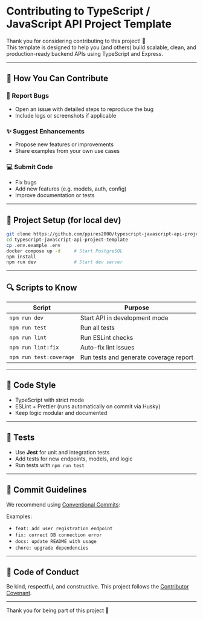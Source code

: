# Contributing to TypeScript / JavaScript API Project Template

Thank you for considering contributing to this project! 🚀  
This template is designed to help you (and others) build scalable, clean, and production-ready backend APIs using TypeScript and Express.

---

## 🙌 How You Can Contribute

### 🐛 Report Bugs

- Open an issue with detailed steps to reproduce the bug
- Include logs or screenshots if applicable

### ✨ Suggest Enhancements

- Propose new features or improvements
- Share examples from your own use cases

### 💻 Submit Code

- Fix bugs
- Add new features (e.g. models, auth, config)
- Improve documentation or tests

---

## 📁 Project Setup (for local dev)

```bash
git clone https://github.com/ppires2000/typescript-javascript-api-project-template.git
cd typescript-javascript-api-project-template
cp .env.example .env
docker compose up -d     # Start PostgreSQL
npm install
npm run dev              # Start dev server
```

---

## 🔍 Scripts to Know

| Script                  | Purpose                                |
| ----------------------- | -------------------------------------- |
| `npm run dev`           | Start API in development mode          |
| `npm run test`          | Run all tests                          |
| `npm run lint`          | Run ESLint checks                      |
| `npm run lint:fix`      | Auto-fix lint issues                   |
| `npm run test:coverage` | Run tests and generate coverage report |

---

## 📐 Code Style

- TypeScript with strict mode
- ESLint + Prettier (runs automatically on commit via Husky)
- Keep logic modular and documented

---

## 🧪 Tests

- Use **Jest** for unit and integration tests
- Add tests for new endpoints, models, and logic
- Run tests with `npm run test`

---

## 🧼 Commit Guidelines

We recommend using [Conventional Commits](https://www.conventionalcommits.org/):

Examples:

- `feat: add user registration endpoint`
- `fix: correct DB connection error`
- `docs: update README with usage`
- `chore: upgrade dependencies`

---

## 🤝 Code of Conduct

Be kind, respectful, and constructive. This project follows the [Contributor Covenant](https://www.contributor-covenant.org/).

---

Thank you for being part of this project 🙌
